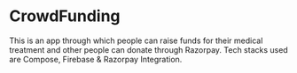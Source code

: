 # CrowdFunding

This is an app through which people can raise funds for their medical treatment and other people can donate through Razorpay. Tech stacks used are Compose, Firebase & Razorpay Integration.


